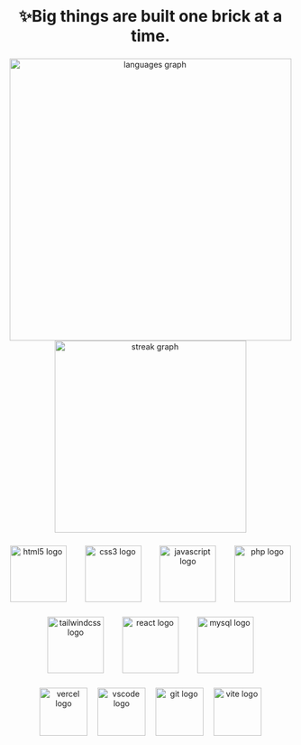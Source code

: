 <br clear="both">

<h1 align="center">✨Big things are built one brick at a time.</h1>

###

<div align="center">
  <img src="https://github-readme-stats.vercel.app/api/top-langs?username=Jgarette0&locale=en&hide_title=true&layout=compact&card_width=320&langs_count=10&theme=default&hide_border=true" height="500" alt="languages graph"  />
  <img src="https://streak-stats.demolab.com?user=Jgarette0&locale=en&mode=daily&theme=default&hide_border=true&border_radius=5" height="340" alt="streak graph"  />
</div>

###

<div align="center">
  <img src="https://skillicons.dev/icons?i=html" height="100" alt="html5 logo"  />
  <img width="25" />
  <img src="https://skillicons.dev/icons?i=css" height="100" alt="css3 logo"  />
  <img width="25" />
  <img src="https://skillicons.dev/icons?i=js" height="100" alt="javascript logo"  />
  <img width="25" />
  <img src="https://skillicons.dev/icons?i=php" height="100" alt="php logo"  />
</div>

###

<div align="center">
  <img src="https://skillicons.dev/icons?i=tailwind" height="100" alt="tailwindcss logo"  />
  <img width="25" />
  <img src="https://skillicons.dev/icons?i=react" height="100" alt="react logo"  />
  <img width="25" />
  <img src="https://skillicons.dev/icons?i=mysql" height="100" alt="mysql logo"  />
</div>

###

<div align="center">
  <img src="https://skillicons.dev/icons?i=vercel" height="85" alt="vercel logo"  />
  <img width="10" />
  <img src="https://skillicons.dev/icons?i=vscode" height="85" alt="vscode logo"  />
  <img width="10" />
  <img src="https://skillicons.dev/icons?i=git" height="85" alt="git logo"  />
  <img width="10" />
  <img src="https://skillicons.dev/icons?i=vite" height="85" alt="vite logo"  />
</div>

###

<br clear="both">



###

<p align="center"></p>

###
